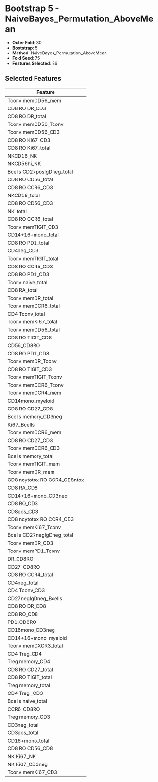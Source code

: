 # Bootstrap 5 - NaiveBayes_Permutation_AboveMean

- **Outer Fold**: 30
- **Bootstrap**: 5
- **Method**: NaiveBayes_Permutation_AboveMean
- **Fold Seed**: 75
- **Features Selected**: 86

## Selected Features

| Feature |
|---------|
| Tconv memCD56_mem |
| CD8 RO DR_CD3 |
| CD8 RO DR_total |
| Tconv memCD56_Tconv |
| Tconv memCD56_CD3 |
| CD8  RO Ki67_CD3 |
| CD8 RO Ki67_total |
| NKCD16_NK |
| NKCD56hi_NK |
| Bcells CD27posIgDneg_total |
| CD8 RO CD56_total |
| CD8 RO CCR6_CD3 |
| NKCD16_total |
| CD8 RO CD56_CD3 |
| NK_total |
| CD8 RO CCR6_total |
| Tconv memTIGIT_CD3 |
| CD14+16+mono_total |
| CD8 RO PD1_total |
| CD4neg_CD3 |
| Tconv memTIGIT_total |
| CD8 RO CCR5_CD3 |
| CD8 RO PD1_CD3 |
| Tconv naive_total |
| CD8 RA_total |
| Tconv memDR_total |
| Tconv memCCR6_total |
| CD4 Tconv_total |
| Tconv memKi67_total |
| Tconv memCD56_total |
| CD8 RO TIGIT_CD8 |
| CD56_CD8RO |
| CD8 RO PD1_CD8 |
| Tconv memDR_Tconv |
| CD8 RO TIGIT_CD3 |
| Tconv memTIGIT_Tconv |
| Tconv memCCR6_Tconv |
| Tconv memCCR4_mem |
| CD14mono_myeloid |
| CD8 RO CD27_CD8 |
| Bcells memory_CD3neg |
| Ki67_Bcells |
| Tconv memCCR6_mem |
| CD8 RO CD27_CD3 |
| Tconv memCCR6_CD3 |
| Bcells memory_total |
| Tconv memTIGIT_mem |
| Tconv memDR_mem |
| CD8 ncytotox RO CCR4_CD8ntox |
| CD8 RA_CD8 |
| CD14+16+mono_CD3neg |
| CD8 RO_CD3 |
| CD8pos_CD3 |
| CD8 ncytotox RO CCR4_CD3 |
| Tconv memKi67_Tconv |
| Bcells CD27negIgDneg_total |
| Tconv memDR_CD3 |
| Tconv memPD1_Tconv |
| DR_CD8RO |
| CD27_CD8RO |
| CD8 RO CCR4_total |
| CD4neg_total |
| CD4 Tconv_CD3 |
| CD27negIgDneg_Bcells |
| CD8 RO DR_CD8 |
| CD8 RO_CD8 |
| PD1_CD8RO |
| CD16mono_CD3neg |
| CD14+16+mono_myeloid |
| Tconv memCXCR3_total |
| CD4 Treg_CD4 |
| Treg memory_CD4 |
| CD8 RO CD27_total |
| CD8 RO TIGIT_total |
| Treg memory_total |
| CD4 Treg _CD3 |
| Bcells naive_total |
| CCR6_CD8RO |
| Treg memory_CD3 |
| CD3neg_total |
| CD3pos_total |
| CD16+mono_total |
| CD8 RO CD56_CD8 |
| NK Ki67_NK |
| NK Ki67_CD3neg |
| Tconv memKi67_CD3 |

